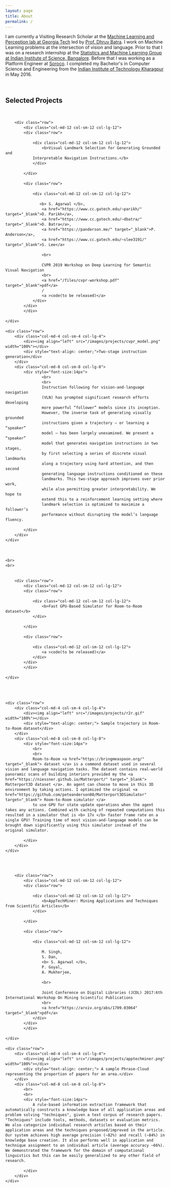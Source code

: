 ```yaml
---
layout: page
title: About
permalink: /
---
```



I am currently a Visiting Research Scholar at the [Machine Learning and Perception lab at Georgia Tech](http://mlp.cc.gatech.edu/) led by [Prof. Dhruv Batra](https://www.cc.gatech.edu/~dbatra/). I work on Machine Learning problems at the intersection of vision and language. Prior to that I was on a research internship at the [Statistics and Machine Learning Group at Indian Institute of Science, Bangalore](http://sml.csa.iisc.ernet.in/SML/). Before that I was working as a Platform Engineer at [Soroco](http://soroco.com/). I completed my Bachelor's in Computer Science and Engineering from the [Indian Institute of Technology Kharagpur](http://www.iitkgp.ac.in/) in May 2016.

<br>

## Selected Projects
<br>

<div class="container">
    

        <div class="row">
            <div class="col-md-12 col-sm-12 col-lg-12">
            <div class="row">
            
                <div class="col-md-12 col-sm-12 col-lg-12">
                    <b>Visual Landmark Selection for Generating Grounded and
                Interpretable Navigation Instructions.</b>
                </div>
                
            </div>
                
            <div class="row">
                
                <div class="col-md-12 col-sm-12 col-lg-12">
                
                   <b> S. Agarwal </b>, 
                    <a href="https://www.cc.gatech.edu/~parikh/" target="_blank">D. Parikh</a>,
                    <a href="https://www.cc.gatech.edu/~dbatra/" target="_blank">D. Batra</a>,
                    <a href="https://panderson.me/" target="_blank">P. Anderson</a>,
                    <a href="https://www.cc.gatech.edu/~slee3191/" target="_blank">S. Lee</a>
                    
                    <br>
    
                    CVPR 2019 Workshop on Deep Learning for Semantic Visual Navigation
                    <br>
                    <a href="/files/cvpr-workshop.pdf" target="_blank">pdf</a>
                    /
                    <a >code(to be released)</a>          
                </div>
            </div>
            </div>
            
    </div>

    <div class="row">
        <div class="col-md-4 col-sm-4 col-lg-4">
            <div><img align="left" src="/images/projects/cvpr_model.png" width="100%"></div>
            <div style="text-align: center;">Two-stage instruction generation</div>
        </div>
        <div class="col-md-8 col-sm-8 col-lg-8">
            <div style="font-size:14px">
                    <br>
                    <br>
                    Instruction following for vision-and-language navigation
                    (VLN) has prompted significant research efforts developing
                    more powerful “follower” models since its inception.
                    However, the inverse task of generating visually grounded
                    instructions given a trajectory – or learning a “speaker”
                    model – has been largely unexamined. We present a “speaker”
                    model that generates navigation instructions in two stages,
                    by first selecting a series of discrete visual landmarks
                    along a trajectory using hard attention, and then second
                    generating language instructions conditioned on these
                    landmarks. This two-stage approach improves over prior work,
                    while also permitting greater interpretability. We hope to
                    extend this to a reinforcement learning setting where
                    landmark selection is optimized to maximize a follower’s
                    performance without disrupting the model’s language fluency.
                
            </div>
        </div>
    </div>
    
    
    
    <br>
    <br>
    
                
        <div class="row">
            <div class="col-md-12 col-sm-12 col-lg-12">
            <div class="row">
            
                <div class="col-md-12 col-sm-12 col-lg-12">
                    <b>Fast GPU-Based Simulator for Room-to-Room dataset</b>
                </div>
                
            </div>
                
            <div class="row">
                
                <div class="col-md-12 col-sm-12 col-lg-12">
                    <a >code(to be released)</a>
                </div>
            </div>
            </div>
            
    </div>
        
        
    

    <div class="row">
        <div class="col-md-4 col-sm-4 col-lg-4">
            <div><img align="left" src="/images/projects/r2r.gif" width="100%"></div>
            <div style="text-align: center;"> Sample trajectory in Room-to-Room dataset</div>
        </div>
        <div class="col-md-8 col-sm-8 col-lg-8">
            <div style="font-size:14px">
                <br>
                <br>
                Room-to-Room <a href="https://bringmeaspoon.org/" target="_blank"> dataset </a> is a commond dataset used in several vision and language navigation tasks. The dataset contains real-world panoramic scans of building interiors provided my the <a href="https://niessner.github.io/Matterport/" target="_blank"> Matterport3D dataset </a>. An agent can choose to move in this 3D environment by taking actions. I optimized the original <a href="https://github.com/peteanderson80/Matterport3DSimulator" target="_blank"> Room-to-Room simulator </a>
                to use GPU for state update operations when the agent takes any actions. Combined with caching of repeated computations this resulted in a simulator that is <b> 17x </b> faster frame rate on a single GPU! Training time of most vision-and-language models can be brought down significantly using this simulator instead of the original simulator.
                
            </div>
        </div>
    </div>
    



<br>
<br>




    
    
                
        <div class="row">
            <div class="col-md-12 col-sm-12 col-lg-12">
            <div class="row">
            
                <div class="col-md-12 col-sm-12 col-lg-12">
                    <b>AppTechMiner: Mining Applications and Techniques from Scientific Articles</b>
                </div>
                
            </div>
                
            <div class="row">
                
                <div class="col-md-12 col-sm-12 col-lg-12">
                
                    M. Singh,
                    S. Dan,
                    <b> S. Agarwal </b>, 
                    P. Goyal,
                    A. Mukherjee,
                    
                    <br>
    
                    Joint Conference on Digital Libraries (JCDL) 2017:6th International Workshop On Mining Scientific Publications
                    <br>
                    <a href="https://arxiv.org/abs/1709.03064" target="_blank">pdf</a>                   
                </div>
            </div>
            </div>
            
    </div>

    <div class="row">
        <div class="col-md-4 col-sm-4 col-lg-4">
            <div><img align="left" src="/images/projects/apptechminer.png" width="100%"></div>
            <div style="text-align: center;"> A sample Phrase-Cloud representing the proportion of papers for an area.</div>
        </div>
        <div class="col-md-8 col-sm-8 col-lg-8">
            <br>
            <br>
            <div style="font-size:14px">
                A rule-based information extraction framework that automatically constructs a knowledge base of all application areas and problem solving "techniques", given a text corpus of research papers. "Techniques" include tools, methods, datasets or evaluation metrics. We also categorize individual research articles based on their application areas and the techniques proposed/improved in the article. Our system achieves high average precision (~82%) and recall (~84%) in knowledge base creation. It also performs well in application and technique assignment to an individual article (average accuracy ~66%). We demonstrated the framework for the domain of computational linguistics but this can be easily generalized to any other field of research.
                
            </div>
        </div>
    </div>
    
    
    
</div>


